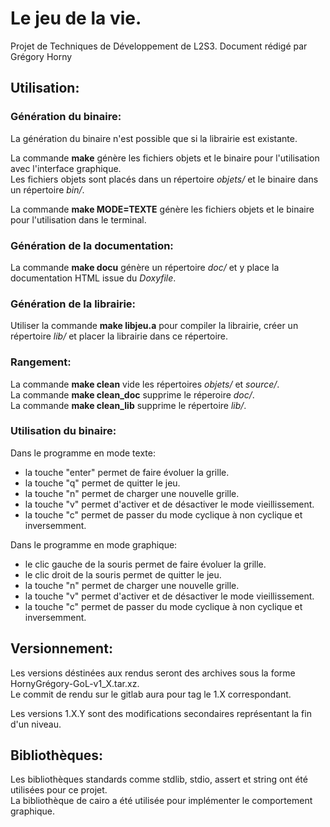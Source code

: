 # Le jeu de la vie.

Projet de Techniques de Développement de L2S3.
Document rédigé par Grégory Horny

## Utilisation:

### Génération du binaire:

La génération du binaire n'est possible que si la librairie est existante.

La commande **make** génère les fichiers objets et le binaire pour l'utilisation avec l'interface graphique.
<br/>Les fichiers objets sont placés dans un répertoire *objets/* et le binaire dans un répertoire *bin/*.

La commande **make MODE=TEXTE** génère les fichiers objets et le binaire pour l'utilisation dans le terminal.

### Génération de la documentation:

La commande **make docu** génère un répertoire *doc/* et y place la documentation HTML issue du *Doxyfile*.

### Génération de la librairie:

Utiliser la commande **make libjeu.a** pour compiler la librairie, créer un répertoire *lib/* et placer la librairie dans ce répertoire.

### Rangement:

La commande **make clean** vide les répertoires *objets/* et *source/*.
<br/>La commande **make clean_doc** supprime le réperoire *doc/*.
<br/>La commande **make clean_lib** supprime le répertoire *lib/*.

### Utilisation du binaire:

Dans le programme en mode texte:
* la touche "enter" permet de faire évoluer la grille.
* la touche "q" permet de quitter le jeu.
* la touche "n" permet de charger une nouvelle grille.
* la touche "v" permet d'activer et de désactiver le mode vieillissement.
* la touche "c" permet de passer du mode cyclique à non cyclique et inversemment.

Dans le programme en mode graphique:
* le clic gauche de la souris permet de faire évoluer la grille.
* le clic droit de la souris permet de quitter le jeu.
* la touche "n" permet de charger une nouvelle grille.
* la touche "v" permet d'activer et de désactiver le mode vieillissement.
* la touche "c" permet de passer du mode cyclique à non cyclique et inversemment.


## Versionnement:

Les versions déstinées aux rendus seront des archives sous la forme HornyGrégory-GoL-v1_X.tar.xz.
<br/>Le commit de rendu sur le gitlab aura pour tag le 1.X correspondant.

Les versions 1.X.Y sont des modifications secondaires représentant la fin d'un niveau.

## Bibliothèques:

Les bibliothèques standards comme stdlib, stdio, assert et string ont été utilisées pour ce projet.
<br/>La bibliothèque de cairo a été utilisée pour implémenter le comportement graphique.
